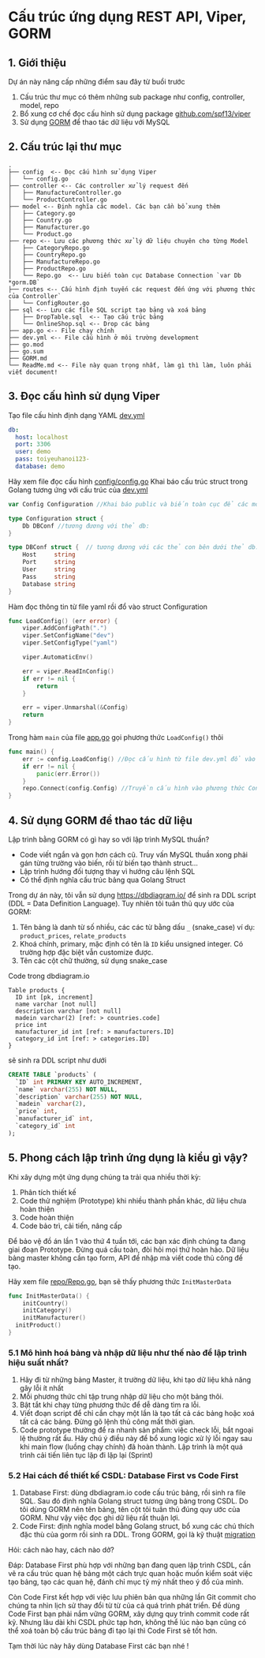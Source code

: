 # Cấu trúc ứng dụng REST API, Viper, GORM

## 1. Giới thiệu
Dự án này nâng cấp những điểm sau đây từ buổi trước
1. Cấu trúc thư mục có thêm những sub package như config, controller, model, repo
2. Bổ xung cơ chế đọc cấu hình sử dụng package [github.com/spf13/viper](https://github.com/spf13/viper)
3. Sử dụng [GORM](https://gorm.io/index.html) để thao tác dữ liệu với MySQL


## 2. Cấu trúc lại thư mục

```
.
├── config  <-- Đọc cấu hình sử dụng Viper
│   └── config.go
├── controller <-- Các controller xử lý request đến
│   ├── ManufactureController.go
│   └── ProductController.go
├── model <-- Định nghĩa các model. Các bạn cần bổ xung thêm
│   ├── Category.go
│   ├── Country.go
│   ├── Manufacturer.go
│   └── Product.go
├── repo <-- Lưu các phương thức xử lý dữ liệu chuyên cho từng Model
│   ├── CategoryRepo.go
│   ├── CountryRepo.go
│   ├── ManufactureRepo.go
│   ├── ProductRepo.go
│   └── Repo.go  <-- Lưu biến toàn cục Database Connection `var Db *gorm.DB`
├── routes <-- Cấu hình định tuyến các request đến ứng với phương thức của Controller`
│   └── ConfigRouter.go
├── sql <-- Lưu các file SQL script tạo bảng và xoá bảng
│   ├── DropTable.sql  <-- Tạo cấu trúc bảng
│   └── OnlineShop.sql <-- Drop các bảng
├── app.go <-- File chạy chính
├── dev.yml <-- File cấu hình ở môi trường development
├── go.mod
├── go.sum
├── GORM.md
└── ReadMe.md <-- File này quan trọng nhất, làm gì thì làm, luôn phải viết document!
```

## 3. Đọc cấu hình sử dụng Viper

Tạo file cấu hình định dạng YAML [dev.yml](dev.yml)
```yaml
db:
  host: localhost
  port: 3306
  user: demo
  pass: toiyeuhanoi123-
  database: demo
```

Hãy xem file đọc cấu hình [config/config.go](config/config.go)
Khai báo cấu trúc struct trong Golang tương ứng với cấu trúc của [dev.yml](dev.yml)
```go
var Config Configuration //Khai báo public và biến toàn cục để các module khác dùng nhé

type Configuration struct {
	Db DBConf //tương đương với thẻ db:
}

type DBConf struct {  // tương đương với các thẻ con bên dưới thẻ db:
	Host     string
	Port     string
	User     string
	Pass     string
	Database string
}
```

Hàm đọc thông tin từ file yaml rồi đổ vào struct Configuration
```go
func LoadConfig() (err error) {
	viper.AddConfigPath(".")
	viper.SetConfigName("dev")
	viper.SetConfigType("yaml")

	viper.AutomaticEnv()

	err = viper.ReadInConfig()
	if err != nil {
		return
	}

	err = viper.Unmarshal(&Config)
	return
}
```

Trong hàm ```main``` của file [app.go](app.go) gọi phương thức `LoadConfig()` thôi
```go
func main() {
	err := config.LoadConfig() //Đọc cấu hình từ file dev.yml đổ vào biến toàn cục config.Config
	if err != nil {
		panic(err.Error())
	}
	repo.Connect(config.Config) //Truyền cấu hình vào phương thức Connect của package repo
}
```

## 4. Sử dụng GORM để thao tác dữ liệu

Lập trình bằng GORM có gì hay so với lập trình MySQL thuần?

* Code viết ngắn và gọn hơn cách cũ. Truy vấn MySQL thuần xong phải gán từng trường vào biến, rồi từ biến tạo thành struct...
* Lập trình hướng đối tượng thay vì hướng câu lệnh SQL
* Có thể định nghĩa cấu trúc bảng qua Golang Struct

Trong dự án này, tôi vẫn sử dụng https://dbdiagram.io/ để sinh ra DDL script (DDL = Data Definition Language). Tuy nhiên tôi tuân thủ quy ước của GORM:

1. Tên bảng là danh từ số nhiều, các các từ bằng dấu `_` (snake_case) ví dụ: `product_prices`, `relate_products`
2. Khoá chính, primary, mặc định có tên là `ID` kiểu unsigned integer. Có trường hợp đặc biệt vẫn customize được.
3. Tên các cột chữ thường, sử dụng snake_case

Code trong dbdiagram.io
```
Table products {
  ID int [pk, increment]
  name varchar [not null]
  description varchar [not null]
  madein varchar(2) [ref: > countries.code]
  price int
  manufacturer_id int [ref: > manufacturers.ID]
  category_id int [ref: > categories.ID]
}
```
sẽ sinh ra DDL script như dưới

```sql
CREATE TABLE `products` (
  `ID` int PRIMARY KEY AUTO_INCREMENT,
  `name` varchar(255) NOT NULL,
  `description` varchar(255) NOT NULL,
  `madein` varchar(2),
  `price` int,
  `manufacturer_id` int,
  `category_id` int
);
```

## 5. Phong cách lập trình ứng dụng là kiểu gì vậy?

Khi xây dựng một ứng dụng chúng ta trải qua nhiều thời kỳ:
1. Phân tích thiết kế
2. Code thử nghiệm (Prototype) khi nhiều thành phần khác, dữ liệu chưa hoàn thiện
3. Code hoàn thiện
4. Code bảo trì, cải tiến, nâng cấp

Để bảo vệ đồ án lần 1 vào thứ 4 tuần tới, các bạn xác định chúng ta đang giai đoạn Prototype.
Đừng quá cầu toàn, đòi hỏi mọi thứ hoàn hảo. Dữ liệu bảng master không cần tạo form, API để nhập mà viết code thủ công để tạo.

Hãy xem file [repo/Repo.go](repo/Repo.go), bạn sẽ thấy phương thức `InitMasterData`

```go
func InitMasterData() {
	initCountry()
	initCategory()
	initManufacturer()
  initProduct()
}
```

### 5.1 Mô hình hoá bảng và nhập dữ liệu như thế nào để lập trình hiệu suất nhất?

1. Hãy đi từ những bảng Master, ít trường dữ liệu, khi tạo dữ liệu khả năng gây lỗi ít nhất
2. Mỗi phương thức chỉ tập trung nhập dữ liệu cho một bảng thôi.
3. Bật tắt khi chạy từng phương thức để dễ dàng tìm ra lỗi.
4. Viết đoạn script để chỉ cần chạy một lần là tạo tất cả các bảng hoặc xoá tất cả các bảng. Đừng gõ lệnh thủ công mất thời gian.
5. Code prototype thường để ra nhanh sản phẩm: việc check lỗi, bắt ngoại lệ thường rất ẩu. Hãy chú ý điều này để bổ xung logic xử lý lỗi ngay sau khi main flow (luồng chạy chính) đã hoàn thành. Lập trình là một quá trình cải tiến liên tục lặp đi lặp lại (Sprint)
  
### 5.2 Hai cách để thiết kế CSDL: Database First vs Code First

1. Database First: dùng dbdiagram.io code cấu trúc bảng, rồi sinh ra file SQL. Sau đó định nghĩa Golang struct tương ứng bảng trong CSDL. Do tôi dùng GORM nên tên bảng, tên cột tôi tuân thủ đúng quy ước của GORM. Như vậy việc đọc ghi dữ liệu rất thuận lợi.
2. Code First: định nghĩa model bằng Golang struct, bổ xung các chú thích đặc thù của gorm rồi sinh ra DDL. Trong GORM, gọi là kỹ thuật [migration](https://gorm.io/docs/migration.html)

Hỏi: cách nào hay, cách nào dở?

Đáp: Database First phù hợp với những bạn đang quen lập trình CSDL, cần vẽ ra cấu trúc quan hệ bảng một cách trực quan hoặc muốn kiểm soát việc tạo bảng, tạo các quan hệ, đánh chỉ mục tỷ mỷ nhất theo ý đồ của mình.

Còn Code First kết hợp với việc lưu phiên bản qua những lần Git commit cho chúng ta nhìn lịch sử thay đổi từ từ của cả quá trình phát triển. Để dùng Code First bạn phải nắm vững GORM, xây dựng quy trình commit code rất kỹ. Nhưng lâu dài khi CSDL phức tạp hơn, không thể lúc nào bạn cũng có thể xoá toàn bộ cấu trúc bảng đi tạo lại thì Code First sẽ tốt hơn.

Tạm thời lúc này hãy dùng Database First các bạn nhé !




